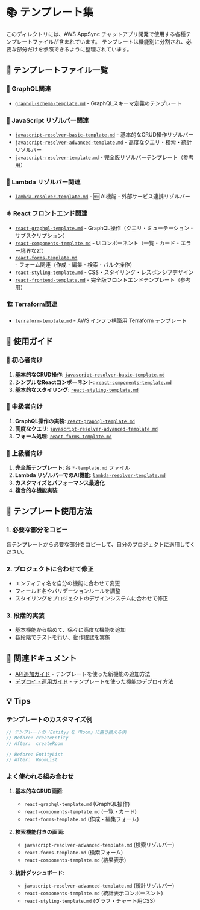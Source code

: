 # 📚 テンプレート集

このディレクトリには、AWS AppSync チャットアプリ開発で使用する各種テンプレートファイルが含まれています。
テンプレートは機能別に分割され、必要な部分だけを参照できるように整理されています。

## 📁 テンプレートファイル一覧

### 🔗 GraphQL関連
- [`graphql-schema-template.md`](./graphql-schema-template.md) - GraphQLスキーマ定義のテンプレート

### 🧠 JavaScript リゾルバー関連
- [`javascript-resolver-basic-template.md`](./javascript-resolver-basic-template.md) - 基本的なCRUD操作リゾルバー
- [`javascript-resolver-advanced-template.md`](./javascript-resolver-advanced-template.md) - 高度なクエリ・検索・統計リゾルバー
- [`javascript-resolver-template.md`](./javascript-resolver-template.md) - 完全版リゾルバーテンプレート（参考用）

### 🚀 Lambda リゾルバー関連
- [`lambda-resolver-template.md`](./lambda-resolver-template.md) - 🆕 AI機能・外部サービス連携リゾルバー

### ⚛️ React フロントエンド関連
- [`react-graphql-template.md`](./react-graphql-template.md) - GraphQL操作（クエリ・ミューテーション・サブスクリプション）
- [`react-components-template.md`](./react-components-template.md) - UIコンポーネント（一覧・カード・エラー境界など）
- [`react-forms-template.md`](./react-forms-template.md) - フォーム関連（作成・編集・検索・バルク操作）
- [`react-styling-template.md`](./react-styling-template.md) - CSS・スタイリング・レスポンシブデザイン
- [`react-frontend-template.md`](./react-frontend-template.md) - 完全版フロントエンドテンプレート（参考用）

### 🏗️ Terraform関連
- [`terraform-template.md`](./terraform-template.md) - AWS インフラ構築用 Terraform テンプレート

## 🎯 使用ガイド

### 🔰 初心者向け
1. **基本的なCRUD操作**: [`javascript-resolver-basic-template.md`](./javascript-resolver-basic-template.md)
2. **シンプルなReactコンポーネント**: [`react-components-template.md`](./react-components-template.md)
3. **基本的なスタイリング**: [`react-styling-template.md`](./react-styling-template.md)

### 🚀 中級者向け
1. **GraphQL操作の実装**: [`react-graphql-template.md`](./react-graphql-template.md)
2. **高度なクエリ**: [`javascript-resolver-advanced-template.md`](./javascript-resolver-advanced-template.md)
3. **フォーム処理**: [`react-forms-template.md`](./react-forms-template.md)

### 🎯 上級者向け
1. **完全版テンプレート**: 各 `*-template.md` ファイル
2. **Lambda リゾルバーでのAI機能**: [`lambda-resolver-template.md`](./lambda-resolver-template.md)
3. **カスタマイズとパフォーマンス最適化**
4. **複合的な機能実装**

## 📝 テンプレート使用方法

### 1. 必要な部分をコピー
各テンプレートから必要な部分をコピーして、自分のプロジェクトに適用してください。

### 2. プロジェクトに合わせて修正
- エンティティ名を自分の機能に合わせて変更
- フィールド名やバリデーションルールを調整
- スタイリングをプロジェクトのデザインシステムに合わせて修正

### 3. 段階的実装
- 基本機能から始めて、徐々に高度な機能を追加
- 各段階でテストを行い、動作確認を実施

## 🔗 関連ドキュメント

- [API追加ガイド](../08-api-basics.md) - テンプレートを使った新機能の追加方法
- [デプロイ・運用ガイド](../10-deployment-guide.md) - テンプレートを使った機能のデプロイ方法

## 💡 Tips

### テンプレートのカスタマイズ例
```javascript
// テンプレートの「Entity」を「Room」に置き換える例
// Before: createEntity
// After:  createRoom

// Before: EntityList
// After:  RoomList
```

### よく使われる組み合わせ
1. **基本的なCRUD画面**: 
   - `react-graphql-template.md` (GraphQL操作)
   - `react-components-template.md` (一覧・カード)
   - `react-forms-template.md` (作成・編集フォーム)

2. **検索機能付きの画面**:
   - `javascript-resolver-advanced-template.md` (検索リゾルバー)
   - `react-forms-template.md` (検索フォーム)
   - `react-components-template.md` (結果表示)

3. **統計ダッシュボード**:
   - `javascript-resolver-advanced-template.md` (統計リゾルバー)
   - `react-components-template.md` (統計表示コンポーネント)
   - `react-styling-template.md` (グラフ・チャート用CSS)

